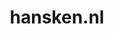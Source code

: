 ---
layout: post
title: "hansken.nl"
internal_url: "/dutchgov/hansken.nl.html"
subdomains_count: 4
all_subdomains_count: 4
urls_count: 4
ssl_rank: 100
http_rank: 70
url_link: /data/hansken.nl/urls.txt
all_subdomains_link: /data/hansken.nl/all_subdomains.txt
subdomains_link: /data/hansken.nl/subdomains.txt
categories: dutchgov
---
